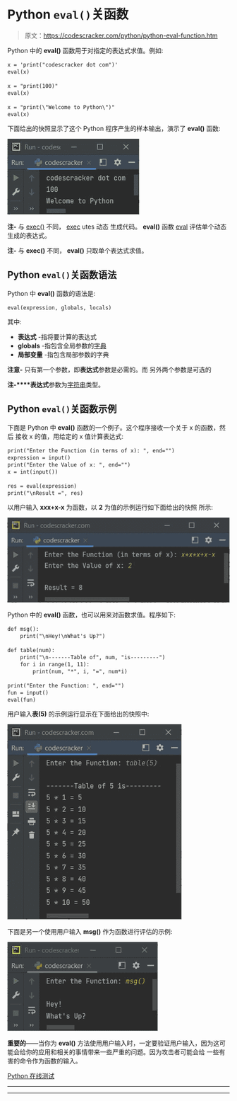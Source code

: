 # Python `eval()`关函数

> 原文：<https://codescracker.com/python/python-eval-function.htm>

Python 中的 **eval()** 函数用于对指定的表达式求值。例如:

```
x = 'print("codescracker dot com")'
eval(x)

x = "print(100)"
eval(x)

x = "print(\"Welcome to Python\")"
eval(x)
```

下面给出的快照显示了这个 Python 程序产生的样本输出，演示了 **eval()** 函数:

![python eval function](img/36caafbc76ea8fdadc71dbf89638f65e.png)

**注-** 与 [exec()](/python/python-exec-function.htm) 不同， <u>exec</u> utes 动态 生成代码。 **eval()** 函数 <u>eval</u> 评估单个动态生成的表达式。

**注-** 与 **exec()** 不同， **eval()** 只取单个表达式求值。

## Python `eval()`关函数语法

Python 中 **eval()** 函数的语法是:

```
eval(expression, globals, locals)
```

其中:

*   **表达式** -指将要计算的表达式
*   **globals** -指包含全局参数的[字典](/python/python-dictionary.htm)
*   **局部变量** -指包含局部参数的字典

**注意-** 只有第一个参数，即**表达式**参数是必需的。而 另外两个参数是可选的

**注-****表达式**参数为[字符串](/python/python-strings.htm)类型。

## Python `eval()`关函数示例

下面是 Python 中 **eval()** 函数的一个例子。这个程序接收一个关于 x 的函数，然后 接收 x 的值，用给定的 x 值计算表达式:

```
print("Enter the Function (in terms of x): ", end="")
expression = input()
print("Enter the Value of x: ", end="")
x = int(input())

res = eval(expression)
print("\nResult =", res)
```

以用户输入 **x*x*x+x-x** 为函数，以 **2** 为值的示例运行如下面给出的快照 所示:

![python eval function example](img/9e5e23df5a7901f74fba041c0e1df1bd.png)

Python 中的 **eval()** 函数，也可以用来对函数求值。程序如下:

```
def msg():
    print("\nHey!\nWhat's Up?")

def table(num):
    print("\n-------Table of", num, "is---------")
    for i in range(1, 11):
        print(num, "*", i, "=", num*i)

print("Enter the Function: ", end="")
fun = input()
eval(fun)
```

用户输入**表(5)** 的示例运行显示在下面给出的快照中:

![python eval function program](img/763f6bfbd02241ec9c5500170f9fae3b.png)

下面是另一个使用用户输入 **msg()** 作为函数进行评估的示例:

![eval function in Python](img/799d8fb5b50de2cd7154a0528c10129a.png)

**重要的**——当你为 **eval()** 方法使用用户输入时，一定要验证用户输入，因为这可能会给你的应用和相关的事情带来一些严重的问题。因为攻击者可能会给 一些有害的命令作为函数的输入。

[Python 在线测试](/exam/showtest.php?subid=10)

* * *

* * *